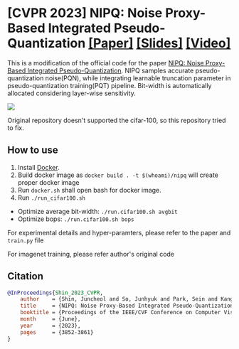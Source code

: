 # [CVPR 2023] NIPQ: Noise Proxy-Based Integrated Pseudo-Quantization [[Paper]](https://openaccess.thecvf.com/content/CVPR2023/papers/Shin_NIPQ_Noise_Proxy-Based_Integrated_Pseudo-Quantization_CVPR_2023_paper.pdf) [[Slides]](TBA) [[Video]](https://youtu.be/omfqsWVIMx8)

This is a modification of the official code for the paper [NIPQ: Noise Proxy-Based Integrated Pseudo-Quantization](https://openaccess.thecvf.com/content/CVPR2023/papers/Shin_NIPQ_Noise_Proxy-Based_Integrated_Pseudo-Quantization_CVPR_2023_paper.pdf). NIPQ samples accurate pseudo-quantization noise(PQN), while integrating learnable truncation parameter in pseudo-quantization training(PQT) pipeline. Bit-width is automatically allocated considering layer-wise sensitivity.

![](figures/overview.png)

Original repository doesn't supported the cifar-100, so this repository tried to fix.


## How to use 

1. Install [Docker](https://docs.docker.com/engine/install/).
2. Build docker image as `docker build . -t $(whoami)/nipq` will create proper docker image
3. Run `docker.sh` shall open bash for docker image.
4. Run `./run_cifar100.sh ` 
 - Optimize average bit-width: `./run.cifar100.sh avgbit`
 - Optimize bops: `./run.cifar100.sh bops`

For experimental details and hyper-paramters, please refer to the paper and `train.py` file

For imagenet training, please refer author's original code

## Citation
```BibTex  
@InProceedings{Shin_2023_CVPR,
    author    = {Shin, Juncheol and So, Junhyuk and Park, Sein and Kang, Seungyeop and Yoo, Sungjoo and Park, Eunhyeok},
    title     = {NIPQ: Noise Proxy-Based Integrated Pseudo-Quantization},
    booktitle = {Proceedings of the IEEE/CVF Conference on Computer Vision and Pattern Recognition (CVPR)},
    month     = {June},
    year      = {2023},
    pages     = {3852-3861}
}
``` 